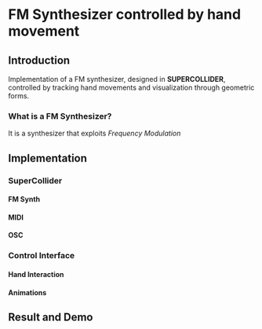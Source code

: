 # FM Synthesizer controlled by hand movement
## Introduction
Implementation of a FM synthesizer, designed in **SUPERCOLLIDER**, controlled by tracking hand movements and visualization through geometric forms. 

### What is a FM Synthesizer?
It is a synthesizer that exploits *Frequency Modulation*
## Implementation

### SuperCollider
#### FM Synth
#### MIDI
#### OSC

### Control Interface
#### Hand Interaction
#### Animations

## Result and Demo


